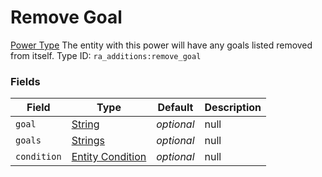 # Remove Goal
[Power Type](../power_types.md)
The entity with this power will have any goals listed removed from itself.
Type ID: `ra_additions:remove_goal`
### Fields
Field | Type | Default | Description
------|------|---------|-------------
`goal` | [String](../data_types/string.md) | _optional_ | null
`goals` | [Strings](../data_types/strings.md) | _optional_ | null
`condition` | [Entity Condition](../data_types/entity_condition.md) | _optional_ | null

